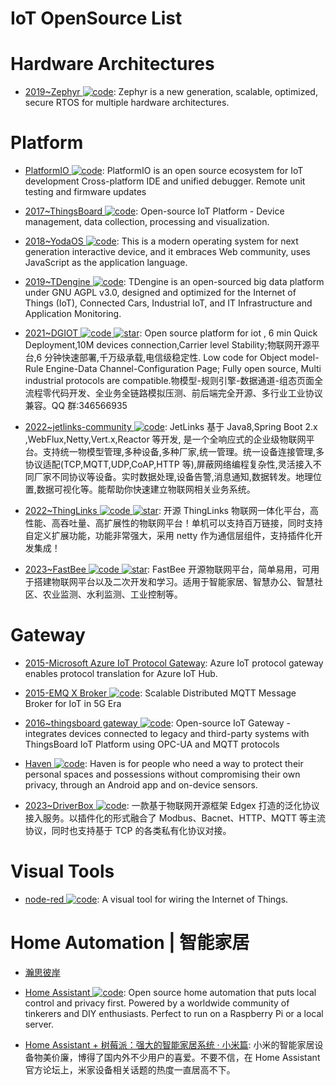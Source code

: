 # IoT OpenSource List

# Hardware Architectures

- [2019~Zephyr ![code](https://ng-tech.icu/assets/code.svg)](https://github.com/zephyrproject-rtos/zephyr): Zephyr is a new generation, scalable, optimized, secure RTOS for multiple hardware architectures.

# Platform

- [PlatformIO ![code](https://ng-tech.icu/assets/code.svg)](https://platformio.org/): PlatformIO is an open source ecosystem for IoT development Cross-platform IDE and unified debugger. Remote unit testing and firmware updates

- [2017~ThingsBoard ![code](https://ng-tech.icu/assets/code.svg)](https://github.com/thingsboard/thingsboard): Open-source IoT Platform - Device management, data collection, processing and visualization.

- [2018~YodaOS ![code](https://ng-tech.icu/assets/code.svg)](https://github.com/yodaos-project/yodaos): This is a modern operating system for next generation interactive device, and it embraces Web community, uses JavaScript as the application language.

- [2019~TDengine ![code](https://ng-tech.icu/assets/code.svg)](https://github.com/taosdata/TDengine): TDengine is an open-sourced big data platform under GNU AGPL v3.0, designed and optimized for the Internet of Things (IoT), Connected Cars, Industrial IoT, and IT Infrastructure and Application Monitoring.

- [2021~DGIOT ![code](https://ng-tech.icu/assets/code.svg) ![star](https://img.shields.io/github/stars/dgiot/dgiot)](https://github.com/dgiot/dgiot): Open source platform for iot , 6 min Quick Deployment,10M devices connection,Carrier level Stability;物联网开源平台,6 分钟快速部署,千万级承载,电信级稳定性. Low code for Object model-Rule Engine-Data Channel-Configuration Page; Fully open source, Multi industrial protocols are compatible.物模型-规则引擎-数据通道-组态页面全流程零代码开发、全业务全链路模拟压测、前后端完全开源、多行业工业协议兼容。QQ 群:346566935

- [2022~jetlinks-community ![code](https://ng-tech.icu/assets/code.svg)](https://github.com/jetlinks/jetlinks-community): JetLinks 基于 Java8,Spring Boot 2.x ,WebFlux,Netty,Vert.x,Reactor 等开发, 是一个全响应式的企业级物联网平台。支持统一物模型管理,多种设备,多种厂家,统一管理。统一设备连接管理,多协议适配(TCP,MQTT,UDP,CoAP,HTTP 等),屏蔽网络编程复杂性,灵活接入不同厂家不同协议等设备。实时数据处理,设备告警,消息通知,数据转发。地理位置,数据可视化等。能帮助你快速建立物联网相关业务系统。

- [2022~ThingLinks ![code](https://ng-tech.icu/assets/code.svg) ![star](https://img.shields.io/github/stars/mqttsnet/thinglinks)](https://github.com/mqttsnet/thinglinks): 开源 ThingLinks 物联网一体化平台，高性能、高吞吐量、高扩展性的物联网平台！单机可以支持百万链接，同时支持自定义扩展功能，功能非常强大，采用 netty 作为通信层组件，支持插件化开发集成！

- [2023~FastBee ![code](https://ng-tech.icu/assets/code.svg) ![star](https://img.shields.io/github/stars/kerwincui/FastBee)](https://github.com/kerwincui/FastBee): FastBee 开源物联网平台，简单易用，可用于搭建物联网平台以及二次开发和学习。适用于智能家居、智慧办公、智慧社区、农业监测、水利监测、工业控制等。

# Gateway

- [2015-Microsoft Azure IoT Protocol Gateway](https://github.com/Azure/azure-iot-protocol-gateway): Azure IoT protocol gateway enables protocol translation for Azure IoT Hub.

- [2015-EMQ X Broker ![code](https://ng-tech.icu/assets/code.svg)](https://github.com/emqx/emqx): Scalable Distributed MQTT Message Broker for IoT in 5G Era

- [2016~thingsboard gateway ![code](https://ng-tech.icu/assets/code.svg)](https://github.com/thingsboard/thingsboard-gateway): Open-source IoT Gateway - integrates devices connected to legacy and third-party systems with ThingsBoard IoT Platform using OPC-UA and MQTT protocols

- [Haven ![code](https://ng-tech.icu/assets/code.svg)](https://github.com/guardianproject/haven): Haven is for people who need a way to protect their personal spaces and possessions without compromising their own privacy, through an Android app and on-device sensors.

- [2023~DriverBox ![code](https://ng-tech.icu/assets/code.svg)](https://gitee.com/iBUILDING-X/driver-box): 一款基于物联网开源框架 Edgex 打造的泛化协议接入服务。以插件化的形式融合了 Modbus、Bacnet、HTTP、MQTT 等主流协议，同时也支持基于 TCP 的各类私有化协议对接。

# Visual Tools

- [node-red ![code](https://ng-tech.icu/assets/code.svg)](https://github.com/node-red/node-red): A visual tool for wiring the Internet of Things.

# Home Automation | 智能家居

- [瀚思彼岸](https://bbs.hassbian.com/forum.php)

- [Home Assistant ![code](https://ng-tech.icu/assets/code.svg)](https://www.home-assistant.io/): Open source home automation that puts local control and privacy first. Powered by a worldwide community of tinkerers and DIY enthusiasts. Perfect to run on a Raspberry Pi or a local server.

- [Home Assistant + 树莓派：强大的智能家居系统 · 小米篇](https://sspai.com/post/40113): 小米的智能家居设备物美价廉，博得了国内外不少用户的喜爱。不要不信，在 Home Assistant 官方论坛上，米家设备相关话题的热度一直居高不下。
